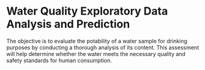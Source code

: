 # Water Quality Exploratory Data Analysis and Prediction
The objective is to evaluate the potability of a water sample for drinking purposes by conducting a thorough analysis of its content. This assessment will help determine whether the water meets the necessary quality and safety standards for human consumption.
